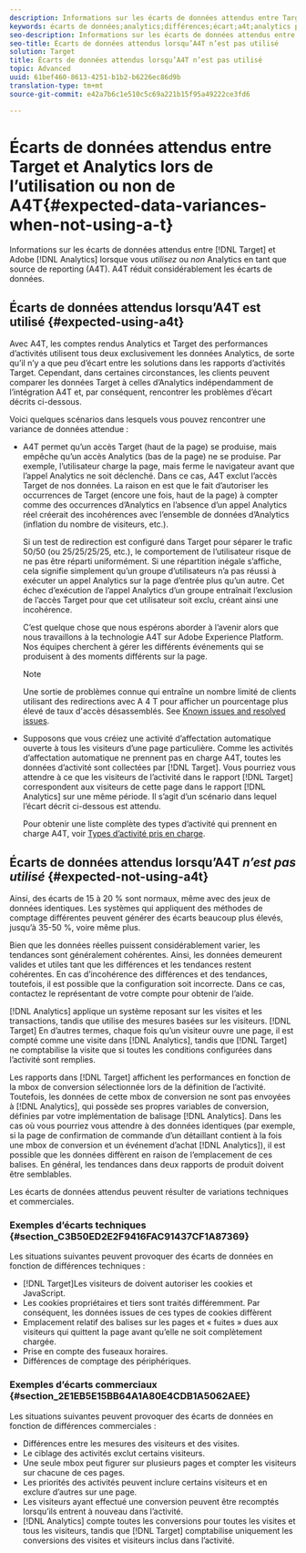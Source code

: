 ```yaml
---
description: Informations sur les écarts de données attendus entre Target et Adobe Analytics lorsque vous n’utilisez pas Analytics en tant que source des rapports (A4T), ce qui élimine complètement la variance de données.
keywords: écarts de données;analytics;différences;écart;a4t;analytics pour target;analytics en tant que source de reporting;incohérences;incohérence
seo-description: Informations sur les écarts de données attendus entre Target et Adobe Analytics lorsque vous n’utilisez pas Analytics en tant que source des rapports (A4T), ce qui élimine complètement la variance de données.
seo-title: Écarts de données attendus lorsqu’A4T n’est pas utilisé
solution: Target
title: Écarts de données attendus lorsqu’A4T n’est pas utilisé
topic: Advanced
uuid: 61bef460-8613-4251-b1b2-b6226ec86d9b
translation-type: tm+mt
source-git-commit: e42a7b6c1e510c5c69a221b15f95a49222ce3fd6

---
```



# Écarts de données attendus entre Target et Analytics lors de l’utilisation ou non de A4T{#expected-data-variances-when-not-using-a-t}

Informations sur les écarts de données attendus entre [!DNL Target] et Adobe [!DNL Analytics] lorsque vous *utilisez* ou *non* Analytics en tant que source de reporting (A4T). A4T réduit considérablement les écarts de données.

## Écarts de données attendus lorsqu’A4T est utilisé {#expected-using-a4t}

Avec A4T, les comptes rendus Analytics et Target des performances d’activités utilisent tous deux exclusivement les données Analytics, de sorte qu’il n’y a que peu d’écart entre les solutions dans les rapports d’activités Target. Cependant, dans certaines circonstances, les clients peuvent comparer les données Target à celles d’Analytics indépendamment de l’intégration A4T et, par conséquent, rencontrer les problèmes d’écart décrits ci-dessous.

Voici quelques scénarios dans lesquels vous pouvez rencontrer une variance de données attendue :

* A4T permet qu’un accès Target (haut de la page) se produise, mais empêche qu’un accès Analytics (bas de la page) ne se produise. Par exemple, l’utilisateur charge la page, mais ferme le navigateur avant que l’appel Analytics ne soit déclenché. Dans ce cas, A4T exclut l’accès Target de nos données. La raison en est que le fait d’autoriser les occurrences de Target (encore une fois, haut de la page) à compter comme des occurrences d’Analytics en l’absence d’un appel Analytics réel créerait des incohérences avec l’ensemble de données d’Analytics (inflation du nombre de visiteurs, etc.).

   Si un test de redirection est configuré dans Target pour séparer le trafic 50/50 (ou 25/25/25/25, etc.), le comportement de l’utilisateur risque de ne pas être réparti uniformément. Si une répartition inégale s’affiche, cela signifie simplement qu’un groupe d’utilisateurs n’a pas réussi à exécuter un appel Analytics sur la page d’entrée plus qu’un autre. Cet échec d’exécution de l’appel Analytics d’un groupe entraînait l’exclusion de l’accès Target pour que cet utilisateur soit exclu, créant ainsi une incohérence.

   C’est quelque chose que nous espérons aborder à l’avenir alors que nous travaillons à la technologie A4T sur Adobe Experience Platform. Nos équipes cherchent à gérer les différents événements qui se produisent à des moments différents sur la page.

   >[!NOTE]
   >
   >Une sortie de problèmes connue qui entraîne un nombre limité de clients utilisant des redirections avec A 4 T pour afficher un pourcentage plus élevé de taux d&#39;accès désassemblés. See [Known issues and resolved issues](/help/r-release-notes/known-issues-resolved-issues.md#redirect).

* Supposons que vous créiez une activité d’affectation automatique ouverte à tous les visiteurs d’une page particulière. Comme les activités d’affectation automatique ne prennent pas en charge A4T, toutes les données d’activité sont collectées par [!DNL Target]. Vous pourriez vous attendre à ce que les visiteurs de l’activité dans le rapport [!DNL Target] correspondent aux visiteurs de cette page dans le rapport [!DNL Analytics] sur une même période. Il s’agit d’un scénario dans lequel l’écart décrit ci-dessous est attendu.

   Pour obtenir une liste complète des types d’activité qui prennent en charge A4T, voir [Types d’activité pris en charge](../../c-integrating-target-with-mac/a4t/a4t.md#section_F487896214BF4803AF78C552EF1669AA).

## Écarts de données attendus lorsqu’A4T *n’est pas utilisé* {#expected-not-using-a4t}

Ainsi, des écarts de 15 à 20 % sont normaux, même avec des jeux de données identiques. Les systèmes qui appliquent des méthodes de comptage différentes peuvent générer des écarts beaucoup plus élevés, jusqu’à 35-50 %, voire même plus.

Bien que les données réelles puissent considérablement varier, les tendances sont généralement cohérentes. Ainsi, les données demeurent valides et utiles tant que les différences et les tendances restent cohérentes. En cas d’incohérence des différences et des tendances, toutefois, il est possible que la configuration soit incorrecte. Dans ce cas, contactez le représentant de votre compte pour obtenir de l’aide.

[!DNL Analytics] applique un système reposant sur les visites et les transactions, tandis que utilise des mesures basées sur les visiteurs. [!DNL Target] En d’autres termes, chaque fois qu’un visiteur ouvre une page, il est compté comme une visite dans [!DNL Analytics], tandis que [!DNL Target] ne comptabilise la visite que si toutes les conditions configurées dans l’activité sont remplies.

Les rapports dans [!DNL Target] affichent les performances en fonction de la mbox de conversion sélectionnée lors de la définition de l’activité. Toutefois, les données de cette mbox de conversion ne sont pas envoyées à [!DNL Analytics], qui possède ses propres variables de conversion, définies par votre implémentation de balisage [!DNL Analytics]. Dans les cas où vous pourriez vous attendre à des données identiques (par exemple, si la page de confirmation de commande d’un détaillant contient à la fois une mbox de conversion et un événement d’achat [!DNL Analytics]), il est possible que les données diffèrent en raison de l’emplacement de ces balises. En général, les tendances dans deux rapports de produit doivent être semblables.

Les écarts de données attendus peuvent résulter de variations techniques et commerciales.

### Exemples d’écarts techniques {#section_C3B50ED2E2F9416FAC91437CF1A87369}

Les situations suivantes peuvent provoquer des écarts de données en fonction de différences techniques :

* [!DNL Target]Les visiteurs de doivent autoriser les cookies et JavaScript.
* Les cookies propriétaires et tiers sont traités différemment. Par conséquent, les données issues de ces types de cookies diffèrent
* Emplacement relatif des balises sur les pages et « fuites » dues aux visiteurs qui quittent la page avant qu’elle ne soit complètement chargée.
* Prise en compte des fuseaux horaires.
* Différences de comptage des périphériques.

### Exemples d’écarts commerciaux {#section_2E1EB5E15BB64A1A80E4CDB1A5062AEE}

Les situations suivantes peuvent provoquer des écarts de données en fonction de différences commerciales :

* Différences entre les mesures des visiteurs et des visites.
* Le ciblage des activités exclut certains visiteurs.
* Une seule mbox peut figurer sur plusieurs pages et compter les visiteurs sur chacune de ces pages.
* Les priorités des activités peuvent inclure certains visiteurs et en exclure d’autres sur une page.
* Les visiteurs ayant effectué une conversion peuvent être recomptés lorsqu’ils entrent à nouveau dans l’activité.
* [!DNL Analytics] compte toutes les conversions pour toutes les visites et tous les visiteurs, tandis que [!DNL Target] comptabilise uniquement les conversions des visites et visiteurs inclus dans l’activité.